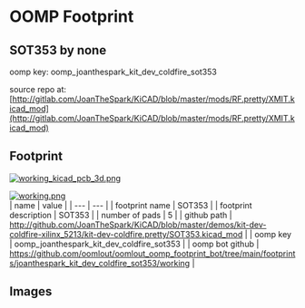 # OOMP Footprint  
## SOT353  by none  
  
oomp key: oomp_joanthespark_kit_dev_coldfire_sot353  
  
source repo at: [http://gitlab.com/JoanTheSpark/KiCAD/blob/master/mods/RF.pretty/XMIT.kicad_mod](http://gitlab.com/JoanTheSpark/KiCAD/blob/master/mods/RF.pretty/XMIT.kicad_mod)  
## Footprint  
  
[![working_kicad_pcb_3d.png](working_kicad_pcb_3d_600.png)](working_kicad_pcb_3d.png)  
  
[![working.png](working_600.png)](working.png)  
| name | value | 
| --- | --- | 
| footprint name | SOT353 | 
| footprint description | SOT353 | 
| number of pads | 5 | 
| github path | http://github.com/JoanTheSpark/KiCAD/blob/master/demos/kit-dev-coldfire-xilinx_5213/kit-dev-coldfire.pretty/SOT353.kicad_mod | 
| oomp key | oomp_joanthespark_kit_dev_coldfire_sot353 | 
| oomp bot github | https://github.com/oomlout/oomlout_oomp_footprint_bot/tree/main/footprints/joanthespark_kit_dev_coldfire_sot353/working | 
## Images  
